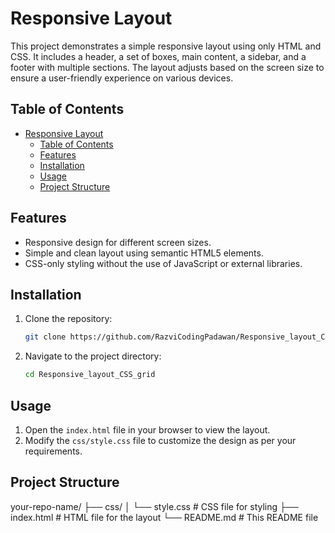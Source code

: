 # Responsive Layout

This project demonstrates a simple responsive layout using only HTML and CSS. It includes a header, a set of boxes, main content, a sidebar, and a footer with multiple sections. The layout adjusts based on the screen size to ensure a user-friendly experience on various devices.

## Table of Contents

- [Responsive Layout](#responsive-layout)
  - [Table of Contents](#table-of-contents)
  - [Features](#features)
  - [Installation](#installation)
  - [Usage](#usage)
  - [Project Structure](#project-structure)

## Features

- Responsive design for different screen sizes.
- Simple and clean layout using semantic HTML5 elements.
- CSS-only styling without the use of JavaScript or external libraries.

## Installation

1. Clone the repository:
    ```sh
    git clone https://github.com/RazviCodingPadawan/Responsive_layout_CSS_grid.git
    ```

2. Navigate to the project directory:
    ```sh
    cd Responsive_layout_CSS_grid
    ```

## Usage

1. Open the `index.html` file in your browser to view the layout.
2. Modify the `css/style.css` file to customize the design as per your requirements.

## Project Structure

your-repo-name/
├── css/
│   └── style.css   # CSS file for styling
├── index.html      # HTML file for the layout
└── README.md       # This README file
